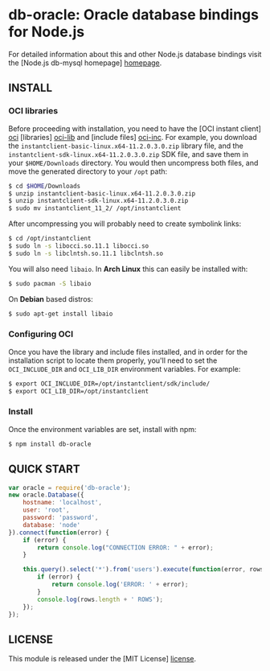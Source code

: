 # db-oracle: Oracle database bindings for Node.js #

For detailed information about this and other Node.js
database bindings visit the [Node.js db-mysql homepage] [homepage].

## INSTALL ##

### OCI libraries ###

Before proceeding with installation, you need to have the 
[OCI instant client] [oci] [libraries] [oci-lib] and [include files] [oci-inc].
For example, you download the `instantclient-basic-linux.x64-11.2.0.3.0.zip` 
library file, and the `instantclient-sdk-linux.x64-11.2.0.3.0.zip` SDK file, 
and save them in your `$HOME/Downloads` directory. You would then uncompress 
both files, and move the generated directory to your `/opt` path:

```bash
$ cd $HOME/Downloads
$ unzip instantclient-basic-linux.x64-11.2.0.3.0.zip
$ unzip instantclient-sdk-linux.x64-11.2.0.3.0.zip 
$ sudo mv instantclient_11_2/ /opt/instantclient
```

After uncompressing you will probably need to create symbolink links:

```bash
$ cd /opt/instantclient
$ sudo ln -s libocci.so.11.1 libocci.so
$ sudo ln -s libclntsh.so.11.1 libclntsh.so
```

You will also need `libaio`. In **Arch Linux** this can easily be installed with:

```bash
$ sudo pacman -S libaio
```

On **Debian** based distros:

```bash
$ sudo apt-get install libaio
```

### Configuring OCI ###

Once you have the library and include files installed, and in order for the 
installation script to locate them properly, you'll need to set the 
`OCI_INCLUDE_DIR` and `OCI_LIB_DIR` environment variables. For example:

```bash
$ export OCI_INCLUDE_DIR=/opt/instantclient/sdk/include/
$ export OCI_LIB_DIR=/opt/instantclient
```

### Install ###

Once the environment variables are set, install with npm:

```bash
$ npm install db-oracle
```

## QUICK START ##

```javascript
var oracle = require('db-oracle');
new oracle.Database({
    hostname: 'localhost',
    user: 'root',
    password: 'password',
    database: 'node'
}).connect(function(error) {
    if (error) {
        return console.log("CONNECTION ERROR: " + error);
    }

    this.query().select('*').from('users').execute(function(error, rows) {
        if (error) {
            return console.log('ERROR: ' + error);
        }
        console.log(rows.length + ' ROWS');
    });
});
```

## LICENSE ##

This module is released under the [MIT License] [license].

[homepage]: http://nodejsdb.org/db-mysql
[license]: http://www.opensource.org/licenses/mit-license.php
[oci]: http://www.oracle.com/technetwork/database/features/oci/index.html
[oci-lib]: http://www.oracle.com/technetwork/topics/linuxx86-64soft-092277.html
[oci-inc]: http://www.oracle.com/technetwork/topics/linuxx86-64soft-092277.html
